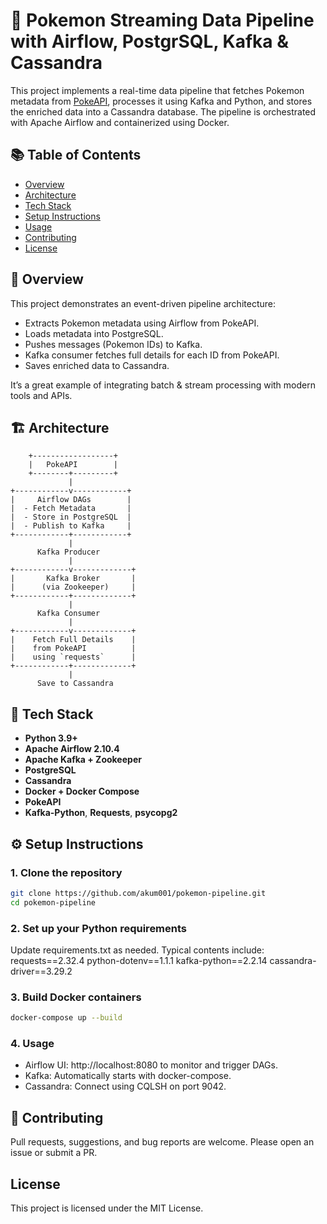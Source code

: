 # 🐍 Pokemon Streaming Data Pipeline with Airflow, PostgrSQL, Kafka & Cassandra

This project implements a real-time data pipeline that fetches Pokemon metadata from [PokeAPI](https://pokeapi.co/), processes it using Kafka and Python, and stores the enriched data into a Cassandra database. The pipeline is orchestrated with Apache Airflow and containerized using Docker.

## 📚 Table of Contents

- [Overview](#overview)
- [Architecture](#architecture)
- [Tech Stack](#tech-stack)
- [Setup Instructions](#setup-instructions)
- [Usage](#usage)
- [Contributing](#contributing)
- [License](#license)

## 📌 Overview

This project demonstrates an event-driven pipeline architecture:

- Extracts Pokemon metadata using Airflow from PokeAPI.
- Loads metadata into PostgreSQL.
- Pushes messages (Pokemon IDs) to Kafka.
- Kafka consumer fetches full details for each ID from PokeAPI.
- Saves enriched data to Cassandra.

It’s a great example of integrating batch & stream processing with modern tools and APIs.

## 🏗️ Architecture

        +------------------+
        |   PokeAPI        |
        +--------+---------+
                 |
    +------------v------------+
    |     Airflow DAGs        |
    |  - Fetch Metadata       |
    |  - Store in PostgreSQL  |
    |  - Publish to Kafka     |
    +------------+------------+
                 |
          Kafka Producer
                 |
    +------------v-------------+
    |       Kafka Broker       |
    |      (via Zookeeper)     |
    +------------+-------------+
                 |
          Kafka Consumer
                 |
    +------------v-------------+
    |    Fetch Full Details    |
    |    from PokeAPI          |
    |    using `requests`      |
    +------------+-------------+
                 |
          Save to Cassandra

## 🚀 Tech Stack

- **Python 3.9+**
- **Apache Airflow 2.10.4**
- **Apache Kafka + Zookeeper**
- **PostgreSQL**
- **Cassandra**
- **Docker + Docker Compose**
- **PokeAPI**
- **Kafka-Python**, **Requests**, **psycopg2**

## ⚙️ Setup Instructions

### 1. Clone the repository

```bash
git clone https://github.com/akum001/pokemon-pipeline.git
cd pokemon-pipeline
```

### 2. Set up your Python requirements
  Update requirements.txt as needed. Typical contents include:
  requests==2.32.4
  python-dotenv==1.1.1
  kafka-python==2.2.14
  cassandra-driver==3.29.2

### 3. Build Docker containers
```bash
docker-compose up --build
```

### 4. Usage
- Airflow UI: http://localhost:8080 to monitor and trigger DAGs.
- Kafka: Automatically starts with docker-compose.
- Cassandra: Connect using CQLSH on port 9042.

## 🤝 Contributing
Pull requests, suggestions, and bug reports are welcome. Please open an issue or submit a PR.

## License
This project is licensed under the MIT License.